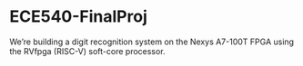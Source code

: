 # ECE540-FinalProj
We’re building a digit recognition system on the Nexys A7-100T FPGA using the RVfpga (RISC-V) soft-core processor.
